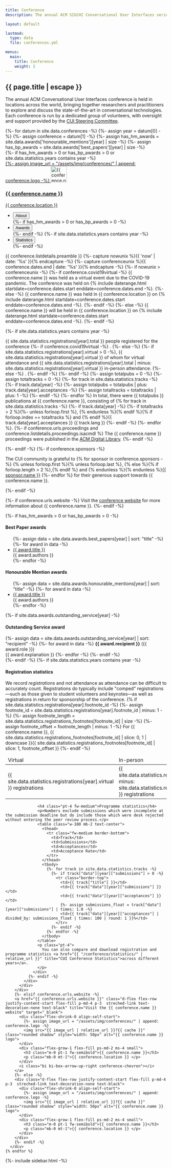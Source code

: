 ```yaml
---
title: Conference
description: The annual ACM SIGCHI Conversational User Interfaces series.

layout: default

lastmod: 
  type: data
  file: conferences.yml

menus:
  main:
    title: Conference
    weight: 2
---
```


<section>
  <article class="flex-grow-1 p-md-4 p-3">
    <h2 class="fw-semibold mb-2 m-0 p-0">{{ page.title | escape }}</h2>
    <p>
      The annual ACM Conversational User Interfaces conference is held in locations across the world, bringing together researchers and practitioners to explore and discuss the state-of-the-art in conversational technologies. Each conference is run by a dedicated group of volunteers, with oversight and support provided by the <a href="{{ "/sc/" | relative_url }}">CUI Steering Committee</a>.
    </p>
  </article>
  <div class="flex-grow-1 d-inline-flex flex-column text-start justify-content-center align-items-center mx-auto accordion accordion-flush conference-list w-100" id="conferenceList">
    {%- for datum in site.data.conferences -%}
      {%- assign year = datum[0] -%}
      {%- assign conference = datum[1] -%}
      {%- assign has_hm_awards =  site.data.awards['honourable_mentions'][year] | size -%}
      {%- assign has_bp_awards =  site.data.awards['best_papers'][year] | size -%}
      <div class="d-flex flex-column w-100 accordion-item conference-year">
        {%- if has_hm_awards > 0 or has_bp_awards > 0 or site.data.statistics.years contains year -%}
        <a href="#conference-{{ year }}" data-bs-toggle="collapse" role="button" aria-expanded="false" aria-controls="conference-{{ conference-year}}" class="d-flex flex-row justify-content-start flex-fill p-md-4 p-3  streched-link text-decoration-none text-black">
          <div class="flex-shrink-0 align-self-start">
            {%- assign image_url = "/assets/img/conferences/" | append: conference.logo -%}
            <img src="{{ image_url | relative_url }}?{{ cache }}" class="rounded shadow" style="width: 50px" alt="{{ conference.name }} logo">
          </div>
          <div class="flex-grow-1 flex-fill ps-md-2 ms-4 small">
            <h3 class="m-0 pt-1 fw-semibold">{{ conference.name }}</h3>
            <p class="mb-0 mt-1">{{ conference.location }} </p>
          </div>
          <i class="bi bi-chevron-compact-right conference-chevron"></i>
        </a>
        <div class="accordion-collapse collapse conference-expanded" id="conference-{{ year }}" data-bs-parent="#conferenceList">
          <div class="p-md-4 p-3 d-flex flex-lg-row flex-column">
            <ul class="nav nav-pills flex-lg-column flex-row mx-lg-0 mx-auto" id="conference-{{ year }}-tab" role="tablist">
              <li class="nav-item">
                <button class="nav-link active w-100" id="conference-{{ year }}-about-tab" data-bs-toggle="pill" data-bs-target="#conference-{{ year }}-about" type="button" role="tab" aria-controls="conference-{{ year }}-about" aria-selected="true">
                  About
                </button>
              </li>
              {%- if has_hm_awards > 0 or has_bp_awards > 0 -%}
                <li class="nav-item">
                  <button class="nav-link mt-lg-2 ms-lg-0 ms-2 w-100" id="conference-{{ year }}-awards-tab" data-bs-toggle="pill" data-bs-target="#conference-{{ year }}-awards" type="button" role="tab" aria-controls="conference-{{ year }}-awards" aria-selected="false">
                    Awards
                  </button>
                </li>
              {%- endif -%}
              {%- if site.data.statistics.years contains year -%}
                <li class="nav-item">
                  <button class="nav-link mt-lg-2 ms-lg-0 ms-2 w-100" id="conference-{{ year }}-statistics-tab" data-bs-toggle="pill" data-bs-target="#conference-{{ year }}-statistics" type="button" role="tab" aria-controls="conference-{{ year }}-statistics" aria-selected="false">
                    Statistics
                  </button>
                </li>
              {%- endif -%}
            </ul>
            <div class="tab-content overflow-x-auto flex-grow-1 ms-lg-4 mt-lg-0 mt-3" id="conference-{{ year }}-tabContent">
              <div class="tab-pane fade show active" id="conference-{{ year }}-about" role="tabpanel" aria-labelledby="conference-{{ year }}-about-tab" tabindex="0">
                <p>
                  {{ conference.listdetails.preamble }}
                  {%- capture nowunix %}{{ 'now' | date: '%s' }}{% endcapture -%}
                  {%- capture conferenceunix %}{{ conference.dates.end | date: '%s' }}{% endcapture -%}
                  {%- if nowunix > conferenceunix -%}
                    {%- if conference.covid19virtual -%}
                    {{ conference.name }} was held as a virtual event due to the COVID-19 pandemic. The conference was held on {% include daterange.html startdate=conference.dates.start enddate=conference.dates.end -%}.
                    {%- else -%}
                    {{ conference.name }} was held in {{ conference.location }} on {% include daterange.html startdate=conference.dates.start enddate=conference.dates.end -%}.
                    {%- endif -%}
                  {%- else -%}
                    {{ conference.name }} will be held in {{ conference.location }} on {% include daterange.html startdate=conference.dates.start enddate=conference.dates.end -%}.
                  {%- endif -%}
                </p>
                {%- if site.data.statistics.years contains year -%}
                  <p>
                    {{ site.data.statistics.registrations[year].total }} people registered for the conference
                    {%- if conference.covid19virtual -%}
                      .
                    {%- else -%}
                      {%- if site.data.statistics.registrations[year].virtual > 0 -%},
                        {{ site.data.statistics.registrations[year].virtual }} of whom for virtual attendance and {{ site.data.statistics.registrations[year].total | minus: site.data.statistics.registrations[year].virtual }} in-person attendance.
                      {%- else -%}
                        .
                      {%- endif -%} 
                    {%- endif -%}
                    {%- assign totalpubs = 0 -%}
                    {%- assign totaltracks = 0 -%}
                    {%- for track in site.data.statistics.tracks -%}
                      {%- if track.data[year] -%}
                        {%- assign totalpubs = totalpubs | plus: track.data[year].acceptances -%}
                        {%- assign totaltracks = totaltracks | plus: 1 -%}
                      {%- endif -%}
                    {%- endfor %}
                    In total, there were {{ totalpubs }} publications at {{ conference.name }}, consisting of 
                    {% for track in site.data.statistics.tracks -%}
                      {%- if track.data[year] -%}
                        {%- if totaltracks > 2 %}{%- unless forloop.first %}, {% endunless %}{% endif %}{% if forloop.index == totaltracks %} and {% endif %}{{ track.data[year].acceptances }} {{ track.lang }}
                      {%- endif -%}
                    {%- endfor %}.
                    {%- if conference.urls.proceedings and conference.listdetails.proceedings.isacmdl %}
                      The {{ conference.name }} proceedings were published in the <a href="{{ conference.urls.proceedings }}" title="View the proceedings of {{ conference.name }} in the ACM Digital Library" target="_blank">ACM Digital Library</a>.
                    {%- endif -%}
                  </p>
                {%- endif -%}
                {%- if conference.sponsors -%}
                  <p>
                    The CUI community is grateful to 
                    {% for sponsor in conference.sponsors -%}
                      {% unless forloop.first %}{% unless forloop.last %}, {% else %}{% if forloop.length > 2 %},{% endif %} and {% endunless %}{% endunless %}<a href="{{ sponsor.link }}" title="Visit the {{ sponsor.name }} website" target="_blank">{{ sponsor.name }}</a>
                    {%- endfor %} for their generous support towards {{ conference.name }}.
                  </p>
                {%- endif -%}
                <p>
                  {%- if conference.urls.website -%}
                    Visit the 
                    <a href="{{ conference.urls.website }}" title="Visit the {{ conference.name }} website" target="_blank">conference website</a> for more information about {{ conference.name }}.
                  {%- endif -%}
                </p>
              </div>
              {%- if has_hm_awards > 0 or has_bp_awards > 0 -%}
              <div class="tab-pane fade" id="conference-{{ year }}-awards" role="tabpanel" aria-labelledby="conference-{{ year }}-awards-tab" tabindex="0">
                <h4 class="fw-medium">Best Paper awards</h4>
                <ul>
                  {%- assign data = site.data.awards.best_papers[year] | sort: "title" -%}
                  {%- for award in data -%}
                    <li><a href="{{ award.dl }}" title="View '{{ award.title | escape }}' in the ACM Digital Library">{{ award.title }}</a><br>{{ award.authors }}</li>
                  {%- endfor -%}
                </ul>
                <h4 class="fw-medium">Honourable Mention awards</h4>
                <ul>
                  {%- assign data = site.data.awards.honourable_mentions[year] | sort: "title" -%}
                  {%- for award in data -%}
                    <li><a href="{{ award.dl }}" title="View '{{ award.title | escape }}' in the ACM Digital Library">{{ award.title }}</a><br>{{ award.authors }}</li>
                  {%- endfor -%}
                </ul>
                {%- if site.data.awards.outstanding_service[year] -%}
                  <h4 class="fw-medium">Outstanding Service award</h4>
                  {%- assign data = site.data.awards.outstanding_service[year] | sort: "recipient" -%}
                  {%- for award in data -%}
                    <strong>{{ award.recipient }}</strong> ({{ award.role }})<br>{{ award.explanation }}</li>
                  {%- endfor -%}
                {%- endif -%}
              </div>
              {%- endif -%}
              {%- if site.data.statistics.years contains year -%}
                <div class="tab-pane fade w-100" id="conference-{{ year }}-statistics" role="tabpanel" aria-labelledby="conference-{{ year }}-statistics-tab" tabindex="0">
                  <h4 class="fw-medium">Registration statistics</h4>
                  <p>
                    We record <em>registrations</em> and not attendance as attendance can be difficult to accurately count. Registrations do typically include "comped" registrations—such as those given to student volunteers and keynotes—as well as registrations in return for sponsorship of the conference.
                    {% if site.data.statistics.registrations[year].footnote_id -%}
                      {%- assign footnote_id = site.data.statistics.registrations[year].footnote_id | minus: 1 -%}
                      {%- assign footnote_length = site.data.statistics.registrations_footnotes[footnote_id] | size -%}
                      {%- assign footnote_offset = footnote_length | minus: 1 -%}
                      For {{ conference.name }}, {{ site.data.statistics.registrations_footnotes[footnote_id] | slice: 0, 1 | downcase }}{{ site.data.statistics.registrations_footnotes[footnote_id] | slice: 1, footnote_offset }}
                    {%- endif -%}
                  </p>
                  <table class="w-100 mb-2 text-center">
                    <thead>
                      <tr class="fw-medium border-bottom">
                        <td>Virtual</td>
                        <td>In-person</td>
                        <td>Total</td>
                      </tr>
                    </thead>
                    <tbody>
                      <tr class="border-top">
                        <td>{{ site.data.statistics.registrations[year].virtual }} registrations</td>
                        <td>{{ site.data.statistics.registrations[year].total | minus: site.data.statistics.registrations[year].virtual }} registrations</td>
                        <td>{{ site.data.statistics.registrations[year].total }}  registrations</td>
                      </tr>
                    </tbody>
                  </table>

                  <h4 class="pt-4 fw-medium">Programme statistics</h4>
                  <p>Numbers exclude submissions which were incomplete at the submission deadline but do include those which were desk rejected without entering the peer review process.</p>
                  <table class="w-100 mb-2 text-center">
                    <thead>
                      <tr class="fw-medium border-bottom">
                        <td>Track</td>
                        <td>Submissions</td>
                        <td>Acceptances</td>
                        <td>Acceptance Rate</td>
                      </tr>
                    </thead>
                    <tbody>
                      {%- for track in site.data.statistics.tracks -%}
                        {%- if track["data"][year]["submissions"] > 0 -%}
                          <tr class="border-top">
                            <td>{{ track["title"] }}</td>
                            <td>{{ track["data"][year]["submissions"] }}</td>
                            <td>{{ track["data"][year]["acceptances"] }}</td>
                            {%- assign submissions_float = track["data"][year]["submissions"] | times: 1.0 -%}
                            <td>{{ track["data"][year]["acceptances"] | divided_by: submissions_float | times: 100 | round: 1 }}%</td>
                          </tr>
                        {%- endif -%}
                      {%- endfor -%}
                    </tbody>
                  </table>
                  <p class="pt-4">
                    You can also compare and download registration and programme statistics <a href="{{ "/conference/statistics/" | relative_url }}" title="CUI Conference Statistics">across different years</a>.
                  </p>
                </div>
              {%- endif -%}
            </div>
          </div>
        </div>
        {%- elsif conference.urls.website -%}
        <a href="{{ conference.urls.website }}" class="d-flex flex-row justify-content-start flex-fill p-md-4 p-3  streched-link text-decoration-none text-black" title="Visit the {{ conference.name }} website" target="_blank">
          <div class="flex-shrink-0 align-self-start">
            {%- assign image_url = "/assets/img/conferences/" | append: conference.logo -%}
            <img src="{{ image_url | relative_url }}?{{ cache }}" class="rounded shadow" style="width: 50px" alt="{{ conference.name }} logo">
          </div>
          <div class="flex-grow-1 flex-fill ps-md-2 ms-4 small">
            <h3 class="m-0 pt-1 fw-semibold">{{ conference.name }}</h3>
            <p class="mb-0 mt-1">{{ conference.location }} </p>
          </div>
          <i class="bi bi-box-arrow-up-right conference-chevron"></i>
        </a>
        {%- else -%}
        <div class="d-flex flex-row justify-content-start flex-fill p-md-4 p-3  streched-link text-decoration-none text-black">
          <div class="flex-shrink-0 align-self-start">
            {%- assign image_url = "/assets/img/conferences/" | append: conference.logo -%}
            <img src="{{ image_url | relative_url }}?{{ cache }}" class="rounded shadow" style="width: 50px" alt="{{ conference.name }} logo">
          </div>
          <div class="flex-grow-1 flex-fill ps-md-2 ms-4 small">
            <h3 class="m-0 pt-1 fw-semibold">{{ conference.name }}</h3>
            <p class="mb-0 mt-1">{{ conference.location }} </p>
          </div>
        </div>
        {%- endif -%}
      </div>
    {% endfor %}
  </div>
</section>
{%- include sidebar.html -%}